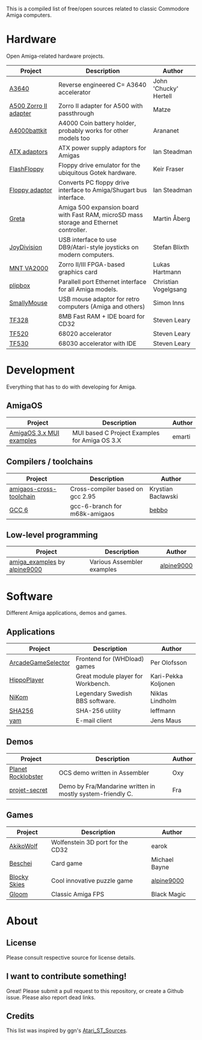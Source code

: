 This is a compiled list of free/open sources related to classic Commodore Amiga computers.

# Hardware

Open Amiga-related hardware projects.

| Project | Description | Author |
|---------|-------------|--------|
| [A3640](http://wordpress.hertell.nu/?page_id=514) | Reverse engineered C= A3640 accelerator | John 'Chucky' Hertell |
| [A500 Zorro II adapter](http://www.a1k.org/forum/showthread.php?t=50215) | Zorro II adapter for A500 with passthrough | Matze |
| [A4000battkit](https://github.com/arananet/a4000battkit) |  A4000 Coin battery holder, probably works for other models too | Arananet |
| [ATX adaptors](https://github.com/istedman/ATX_adaptors) | ATX power supply adaptors for Amigas | Ian Steadman |
| [FlashFloppy](https://github.com/keirf/FlashFloppy) | Floppy drive emulator for the ubiquitous Gotek hardware. | Keir Fraser |
| [Floppy adaptor](https://github.com/istedman/Floppy_adaptor) | Converts PC floppy drive interface to Amiga/Shugart bus interface. | Ian Steadman |
| [Greta](https://github.com/endofexclusive/greta) | Amiga 500 expansion board with Fast RAM, microSD mass storage and Ethernet controller. | Martin Åberg |
| [JoyDivision](https://github.com/develin4000/joydivision) | USB interface to use DB9/Atari-style joysticks on modern computers. | Stefan Blixth |
| [MNT VA2000](https://github.com/mntmn/amiga2000-gfxcard) | Zorro II/III FPGA-based graphics card | Lukas Hartmann |
| [plipbox](https://github.com/cnvogelg/plipbox) | Parallell port Ethernet interface for all Amiga models. | Christian Vogelgsang |
| [SmallyMouse](https://github.com/simoninns/SmallyMouse2) | USB mouse adaptor for retro computers (Amiga and others) | Simon Inns |
| [TF328](https://github.com/terriblefire/tf328) | 8MB Fast RAM + IDE board for CD32 | Steven Leary |
| [TF520](https://github.com/terriblefire/tf520) | 68020 accelerator | Steven Leary |
| [TF530](https://github.com/terriblefire/tf530) | 68030 accelerator with IDE | Steven Leary |

# Development

Everything that has to do with developing for Amiga.

## AmigaOS

| Project | Description | Author |
|---------|-------------|--------|
[AmigaOS 3.x MUI examples](https://github.com/emartisoft/AmigaOS3.X-MUI-Examples)|MUI based C Project Examples for Amiga OS 3.X| emarti |

## Compilers / toolchains

| Project | Description | Author |
|---------|-------------|--------|
[amigaos-cross-toolchain](https://github.com/cahirwpz/amigaos-cross-toolchain) | Cross-compiler based on gcc 2.95 | Krystian Bacławski |
[GCC 6](https://github.com/bebbo/gcc/) | gcc-6-branch for m68k-amigaos | [bebbo](https://github.com/bebbo/) |

## Low-level programming

| Project | Description | Author |
|---------|-------------|--------|
[amiga_examples](https://github.com/alpine9000/amiga_examples) by [alpine9000](https://github.com/alpine9000) | Various Assembler examples | [alpine9000](https://github.com/alpine9000) |

# Software

Different Amiga applications, demos and games.

## Applications

| Project | Description | Author |
|---------|-------------|--------|
[ArcadeGameSelector](https://github.com/MagerValp/ArcadeGameSelector) | Frontend for (WHDload) games | Per Olofsson |
[HippoPlayer](https://github.com/koobo/HippoPlayer) | Great module player for Workbench. | Kari-Pekka Koljonen |
[NiKom](https://github.com/punktniklas/NiKom) | Legendary Swedish BBS software. | Niklas Lindholm |
[SHA256](https://github.com/leffmann/SHA256) | SHA-256 utility | leffmann |
[yam](https://github.com/jens-maus/yam) | E-mail client | Jens Maus |

## Demos

| Project | Description | Author |
|---------|-------------|--------|
[Planet Rocklobster](https://github.com/AxisOxy/Planet-Rocklobster) | OCS demo written in Assembler | Oxy |
[projet-secret](https://github.com/voitureblanche/projet-secret) | Demo by Fra/Mandarine written in mostly system-friendly C. | Fra |

## Games

| Project | Description | Author |
|---------|-------------|--------|
[AkikoWolf](https://github.com/earok/AkikoWolf) | Wolfenstein 3D port for the CD32 | earok |
[Beschei](https://github.com/samskivert/beschei-en) | Card game | Michael Bayne |
[Blocky Skies](https://github.com/alpine9000/blockyskies) | Cool innovative puzzle game | [alpine9000](https://github.com/alpine9000) |
[Gloom](https://github.com/earok/GloomAmiga) | Classic Amiga FPS | Black Magic |

# About

## License

Please consult respective source for license details.

## I want to contribute something!

Great! Please submit a pull request to this repository, or create a Github issue.
Please also report dead links.

## Credits

This list was inspired by ggn's [Atari_ST_Sources](https://github.com/ggnkua/Atari_ST_Sources).
